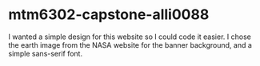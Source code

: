 # mtm6302-capstone-alli0088

I wanted a simple design for this website so I could code it easier. I chose the earth image from the NASA website for the banner background, and a simple sans-serif font.
